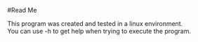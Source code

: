 #Read Me

This program was created and tested in a linux environment. 
<br> You can use -h to get help when trying to execute the program. 
